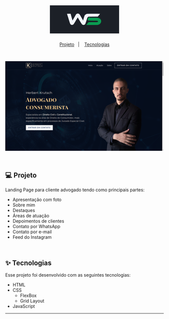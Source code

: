 <h1 align="center">
  <img alt="Logo Wallison" title="Wallison Storck" src="./assets/LogoWallison.png" width="220px" />
</h1>

<p align="center">
  <a href="#-projeto">Projeto</a>&nbsp;&nbsp;&nbsp;|&nbsp;&nbsp;&nbsp;
  <a href="#-tecnologias">Tecnologias</a>
 </p>
<br>
<p align="center">
  <img alt="Landing Page" src="./assets/PrintPage-v1.1.png">
</p>

<!-- <p align="center">
  <img alt="Landing Page" src="./PageMobile.png">
</p> -->

<br>

## 💻 Projeto

Landing Page para cliente advogado tendo como principais partes:

- Apresentação com foto
- Sobre mim
- Destaques
- Áreas de atuação
- Depoimentos de clientes
- Contato por WhatsApp
- Contato por e-mail
- Feed do Instagram

<br>

## ✨ Tecnologias

Esse projeto foi desenvolvido com as seguintes tecnologias:

- HTML
- CSS
  - FlexBox
  - Grid Layout
- JavaScript

---
